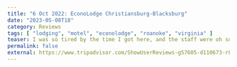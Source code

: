 ```yaml
---
title: "6 Oct 2022: EconoLodge Christiansburg-Blacksburg"
date: "2023-05-08T18"
category: Reviews
tags: [ "lodging", "motel", "econolodge", "roanoke", "virginia" ]
teaser: I was so tired by the time I got here, and the staff were oh so nice to me.
permalink: false
external: https://www.tripadvisor.com/ShowUserReviews-g57605-d110673-r889584449-Econo_Lodge_Christiansburg_Blacksburg_I_81-Christiansburg_Virginia.html
---
```


